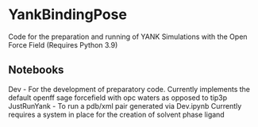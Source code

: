 # YankBindingPose
Code for the preparation and running of YANK Simulations with the Open Force Field (Requires Python 3.9)

## Notebooks
Dev - For the development of preparatory code.
	Currently implements the default openff sage forcefield with opc waters as opposed to tip3p
JustRunYank - To run a pdb/xml pair generated via Dev.ipynb
	Currently requires a system in place for the creation of solvent phase ligand
